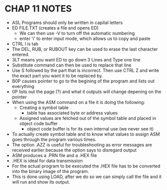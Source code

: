 # CHAP 11 NOTES

- ASL Programs should only be written in capital letters
- ED FILE.TXT (creates a file and opens ED)
  - We can then use -V to turn off the automatic numbering
  - enter  'i' to enter input mode, which allows us to copy and paste
- CTRL I is tab
- The DEL, RUB, or RUBOUT key can be used to erase the last character entered.
- 3LT means you want ED to go down 3 Lines and Type one line
 - Substitute command can then be used to replace that line
  - Use S followed by the part that is incorrect. Then use CTRL Z and write the exact part you want it to be replaced by. 
- B0P causes pointer to go to the begining of the program and lists out everything
- 0P lists out the page (?) and what it outputs will change depening on the pointer
-  When using the ASM command on a file it is doing the following:
    - Creating a symbol table
        - table has associated byte or address values
    - Assigned values are fetched out of the symbol table and placed in object code buffer
        - object code buffer is for its own internal use (we never see it)
- To actually create symbol table and to know what values to assign ASM goes through the program various times. 
- The option .AZZ is useful for troubleshooting as error messages are received earlier because the option says to disregard output
- ASM produces a .PRN file and a .HEX file
- .HEX is ideal for data transmission
- For the actual program to be executed the .HEX file has to be converted into the binary image of the program.  
- This is done using LOAD, after we do so we can simply call the file and it will run and show its output.
